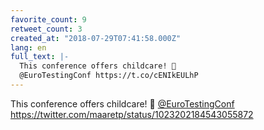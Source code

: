 ```yaml
---
favorite_count: 9
retweet_count: 3
created_at: "2018-07-29T07:41:58.000Z"
lang: en
full_text: |-
  This conference offers childcare! 👏
  @EuroTestingConf https://t.co/cENIkEULhP
---
```


This conference offers childcare! 👏
[@EuroTestingConf](https://twitter.com/EuroTestingConf)
<https://twitter.com/maaretp/status/1023202184543055872>
